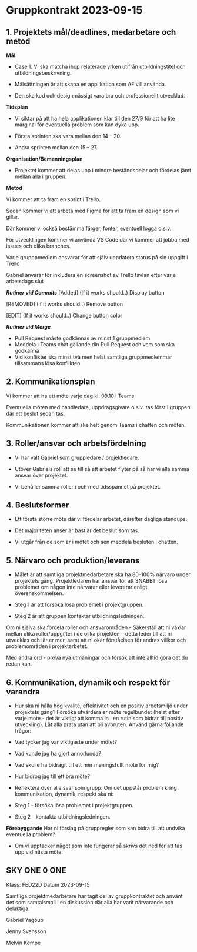 # Gruppkontrakt 2023-09-15

## 1. Projektets mål/deadlines, medarbetare och metod 

**Mål** 			 

- Case 1. Vi ska matcha ihop relaterade yrken utifrån utbildningstitel och utbildningsbeskrivning.  

- Målsättningen är att skapa en applikation som AF vill använda.  

- Den ska kod och designmässigt vara bra och professionellt utvecklad. 

**Tidsplan**			 

- Vi siktar på att ha hela applikationen klar till den 27/9 för att ha lite marginal för eventuella problem som kan dyka upp.  

- Första sprinten ska vara mellan den 14 – 20.  

- Andra sprinten mellan den 15 – 27.  

**Organisation/Bemanningsplan** 		 

- Projektet kommer att delas upp i mindre beståndsdelar och fördelas jämt mellan alla i gruppen.  

 
**Metod**			 

Vi kommer att ta fram en sprint i Trello. 

Sedan kommer vi att arbeta med Figma för att ta fram en design som vi gillar.  

Där kommer vi också bestämma färger, fonter, eventuell logga o.s.v.  

För utvecklingen kommer vi använda VS Code där vi kommer att jobba med issues och olika branches.   

Varje grupppmedlem ansvarar för att själv uppdatera status på sin uppgift i Trello

Gabriel anvarar för inkludera en screenshot av Trello tavlan efter varje arbetsdags slut

***Rutiner vid Commits***
[Added] (If it works should..) Display button

[REMOVED] (If it works should..) Remove button

[EDIT] (If it works should..) Change button color

***Rutiner vid Merge***
- Pull Request måste godkännas av minst 1 gruppmedlem
- Meddela i Teams chat gällande din Pull Request och vem som ska godkänna
- Vid konflikter ska minst två men helst samtliga gruppmedlemmar tillsammans lösa konflikten

## 2. Kommunikationsplan 

Vi kommer att ha ett möte varje dag kl. 09.10 i Teams.  

Eventuella möten med handledare, uppdragsgivare o.s.v. tas först i gruppen där ett beslut sedan tas.  

Kommunikationen kommer att ske helt genom Teams i chatten och möten.  

## 3. Roller/ansvar och arbetsfördelning 

- Vi har valt Gabriel som gruppledare / projektledare. 

- Utöver Gabriels roll att se till så att arbetet flyter på så har vi alla samma ansvar över projektet.  

- Vi behåller samma roller i och med tidsspannet på projektet.

## 4. Beslutsformer 

- Ett första större möte där vi fördelar arbetet, därefter dagliga standups. 

- Det majoriteten anser är bäst är det beslut som tas. 

- Vi utgår från de som är i mötet och sen meddela besluten i chatten.

## 5. Närvaro och produktion/leverans 

- Målet är att samtliga projektmedarbetare ska ha 80-100% närvaro under projektets gång. Projektledaren har ansvar för att SNABBT lösa problemet om någon inte närvarar eller levererar enligt överenskommelsen. 

- Steg 1 är att försöka lösa problemet i projektgruppen. 

- Steg 2 är att gruppen kontaktar utbildningsledningen. 

 

Om ni själva ska fördela roller och ansvarområden - Säkerställ att ni växlar mellan olika roller/uppgifter i de olika projekten – detta leder till att ni utvecklas och lär er mer, samt att ni ökar förståelsen för andras villkor och problemområden i projektarbetet. 

Med andra ord - prova nya utmaningar och försök att inte alltid göra det du redan kan. 

## 6. Kommunikation, dynamik och respekt för varandra 

- Hur ska ni hålla hög kvalité, effektivitet och en positiv arbetsmiljö under projektets gång? Försöka utvärdera er möte regelbundet (helst efter varje möte - det är viktigt att komma in i en rutin som bidrar till positiv utveckling). Låt alla prata utan att bli avbruten. Använd gärna följande frågor: 
- Vad tycker jag var viktigaste under mötet? 
- Vad kunde jag ha gjort annorlunda? 
- Vad skulle ha bidragit till ett mer meningsfullt möte för mig? 
- Hur bidrog jag till ett bra möte? 

- Reflektera över alla svar som grupp. Om det uppstår problem kring kommunikation, dynamik, respekt ska ni: 

- Steg 1 - försöka lösa problemet i projektgruppen. 

- Steg 2 - kontakta utbildningsledningen. 

 

**Förebyggande** 
Har ni förslag på gruppregler som kan bidra till att undvika eventuella problem? 
 

- Om vi upptäcker något som inte fungerar så skrivs det ned för att tas upp vid nästa möte.

## SKY ONE 0 ONE 

Klass: FED22D				Datum 2023-09-15 

Samtliga projektmedarbetare har tagit del av gruppkontraktet och använt det som samtalsmall i en diskussion där alla har varit närvarande och delaktiga. 
 
 
Gabriel Yagoub 

Jenny Svensson 

Melvin Kempe 


